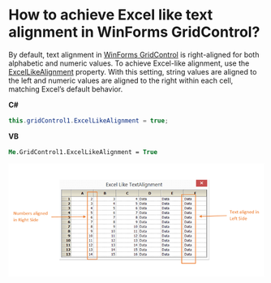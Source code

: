 # How to achieve Excel like text alignment in WinForms GridControl?

By default, text alignment in [WinForms GridControl](https://www.syncfusion.com/winforms-ui-controls/grid-control) is right-aligned for both alphabetic and numeric values. To achieve Excel-like alignment, use the [ExcelLikeAlignment](https://help.syncfusion.com/cr/windowsforms/Syncfusion.Windows.Forms.Grid.GridControlBase.html#Syncfusion_Windows_Forms_Grid_GridControlBase_ExcelLikeAlignment) property. With this setting, string values are aligned to the left and numeric values are aligned to the right within each cell, matching Excel’s default behavior.

**C#**

```csharp
this.gridControl1.ExcelLikeAlignment = true;
```

**VB**

```vb
Me.GridControl1.ExcelLikeAlignment = True
```

![Showing text alignment in GridControl](ExcelLikeTextAlignment.png)